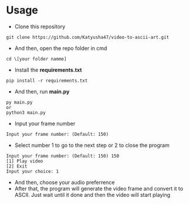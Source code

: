 # Usage

* Clone this repository
```
git clone https://github.com/Katyusha47/video-to-ascii-art.git
```

* And then, open the repo folder in cmd
```
cd \[your folder namme]
```

* Install the **requirements.txt**
```
pip install -r requirements.txt
```

* And then, run **main.py**
```
py main.py
or
python3 main.py
```

* Input your frame number
```
Input your frame number: (Default: 150)
```

* Select number 1 to go to the next step or 2 to close the program
```
Input your frame number: (Default: 150) 150
[1] Play video
[2] Exit
Input your choice: 1
```

* And then, choose your audio preferrence
* After that, the program will generate the video frame and convert it to ASCII. Just wait until it done and then the video will start playing
